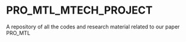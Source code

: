 # PRO_MTL_MTECH_PROJECT
A repository of all the codes and research material related to our paper PRO_MTL
